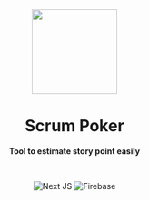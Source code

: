 <div align="center">
  <img src="https://github.com/ch0ngxian/scrum-poker/assets/110162475/99657d79-a6e7-4f83-b539-68aac84796a9" height="150">
  <h1>Scrum Poker</h1>

  <strong>Tool to estimate story point easily</strong>
</div>
<br>
<p align="center">
  <img src="https://img.shields.io/badge/Next-black?style=for-the-badge&logo=next.js&logoColor=white" alt="Next JS">
   <img src="https://img.shields.io/badge/Firebase-039BE5?style=for-the-badge&logo=Firebase&logoColor=white" alt="Firebase">
</p>
